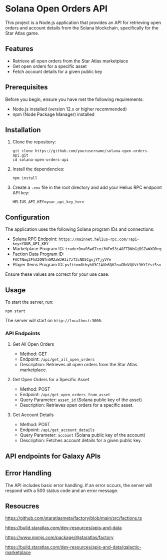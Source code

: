 # Solana Open Orders API

This project is a Node.js application that provides an API for retrieving open orders and account details from the Solana blockchain, specifically for the Star Atlas game.

## Features

- Retrieve all open orders from the Star Atlas marketplace
- Get open orders for a specific asset
- Fetch account details for a given public key

## Prerequisites

Before you begin, ensure you have met the following requirements:

- Node.js installed (version 12.x or higher recommended)
- npm (Node Package Manager) installed

## Installation

1. Clone the repository:
   ```
   git clone https://github.com/yourusername/solana-open-orders-api.git
   cd solana-open-orders-api
   ```

2. Install the dependencies:
   ```
   npm install
   ```

3. Create a `.env` file in the root directory and add your Helius RPC endpoint API key:
   ```
   HELIUS_API_KEY=your_api_key_here
   ```

## Configuration

The application uses the following Solana program IDs and connections:

- Solana RPC Endpoint: `https://mainnet.helius-rpc.com/?api-key=YOUR_API_KEY`
- Marketplace Program ID: `traderDnaR5w6Tcoi3NFm53i48FTDNbGjBSZwWXDRrg`
- Faction Data Program ID: `FACTNmq2FhA2QNTnGM2aWJH3i7zT3cND5CgvjYTjyVYe`
- Player Items Program ID: `pv1ttom8tbyh83C1AVh6QH2naGRdVQUVt3HY1Yst5sv`

Ensure these values are correct for your use case.

## Usage

To start the server, run:

```
npm start
```

The server will start on `http://localhost:3000`.

### API Endpoints

1. Get All Open Orders
   - Method: GET
   - Endpoint: `/api/get_all_open_orders`
   - Description: Retrieves all open orders from the Star Atlas marketplace.

2. Get Open Orders for a Specific Asset
   - Method: POST
   - Endpoint: `/api/get_open_orders_from_asset`
   - Query Parameter: `asset_id` (Solana public key of the asset)
   - Description: Retrieves open orders for a specific asset.

3. Get Account Details
   - Method: POST
   - Endpoint: `/api/get_account_details`
   - Query Parameter: `account` (Solana public key of the account)
   - Description: Fetches account details for a given public key.


## API endpoints for Galaxy APIs



## Error Handling

The API includes basic error handling. If an error occurs, the server will respond with a 500 status code and an error message.

## Resoucres

https://github.com/staratlasmeta/factory/blob/main/src/factions.ts

https://build.staratlas.com/dev-resources/apis-and-data


https://www.npmjs.com/package/@staratlas/factory


https://build.staratlas.com/dev-resources/apis-and-data/galactic-marketplace